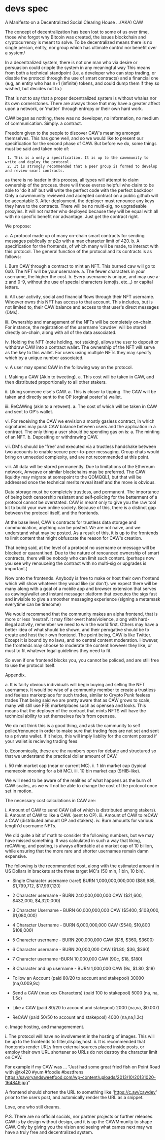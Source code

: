 # devs spec
A Manifesto on a Decentralized Social Clearing House ...(AKA) CAW 

The concept of decentralization has been lost to some of us over time, 
those who forgot why Bitcoin was created, the issues blockchain and cryptocurrency is meant to solve. 
To be decentralized means there is no single person, entity, nor group which has ultimate control nor
benefit over a system/

In a decentralized system, there is not one man who via desire or persuasion could cripple the system in any meaningful way
This means from both a technical standpoint (i.e, a developer who can stop trading, or disable the protocol through the use of smart contracts) 
and a financial one (e.g, an entity who has n+1 (infinite) tokens, and could dump them if they so wished, but decides not to.) 

That is not to say that a proper decentralized system is without whales nor its own cornerstones. 
There are always those that may have a greater affect upon a network, or 'matter' through entropy or their own hard work. 

CAW began as nothing, there was no developer, no information, no medium of communication. Simply. a contract.

Freedom given to the people to discover CAW's meaning amongst themselves. This has gone well, 
and so we would like to present our specification for the second phase of CAW. But before we do, 
some things must be said and taken note of: 

     1. This is a only a specification. It is up to the cawmmunity to write and deploy the protocol. 
     2. It is strongly recommended that a peer group is formed to develop and review smart contracts. 
 as there is no leader in this process, all types will attempt to claim ownership of the process. 
 there will those everso helpful who claim to be able to 'do it all' but will write the perfect code
 with the perfect backdoor   Only a cawmmunity reviewed and accepted contract on a public github will be acceptable
     3. After deployment, the deployer must renounce any keys they have to the contracts. There will be no multi-sig,  no upgradeable proxyies.
 It will not matter who deployed because they will be equal with all with no specfic benefit nor advantage. Just get the contract right.

We propose: 

a. A protocol made up of many on-chain smart contracts for sending messages  publically or p2p with a max character limit of 420. 
b. A specification for the frontends, of which many will be made, to interact with this protocol. 
The general function of the protocol and its contracts is as follows: 

 i. Burn CAW through a contract to mint an NFT. This burned caw will go to 0x0. The NFT will be your username. 
  a. The fewer characters in your username, the higher the cost. 
  b. Every username is unique, and may use a-z and 0-9, without the use of special characters (emojis, etc..,) or capital letters. 

 ii. All user activity, social and financial flows through their NFT username. Whoever owns this NFT has access to that account. 
 This includes, but is not limited to, their CAW balance and access to that user's direct messages (DMs). 

 iii. Ownership and management of the NFTs will be completely on-chain. For instance, the registration of the username 'cawdev'
  will be stored directly on-chain, along with all of the data associated. 

 iv. Holding the NFT (note holding, not staking), allows the user to deposit or withdraw CAW into a contract wallet. 
 The ownership of the NFT will serve as the key to this wallet. For users using multiple NFTs they may specify which by a unique number associated. 

 v. A user may spend CAW in the following way on the protocol. 

  i. Making a CAW (Akin to tweeting). 
   a. This cost will be taken in CAW, and then distributed proportionally to all other stakers. 
  
  ii. Liking someone else's CAW. 
   a. This is closer to tipping. The CAW will be taken and directly sent to the OP (orginal poster's) wallet. 
  
  iii. ReCAWing (akin to a retweet). 
   a. The cost of which will be taken in CAW and sent to OP's wallet. 

  vi. For receiving the CAW we envision a mostly gasless contract, in which signatures may push CAW balance between users and the application in a contract.
   The only thing a user should be spending gas on is: 
   a. The minting of an NFT. 
   b. Depositing or withdrawing CAW. 

  vii. DM's should be 'free' and executed via a trustless handshake between two accounts to enable secure peer-to-peer messaging. 
   Group chats would bring on unneeded complexity, and are not recommended at this point.
 
  viii. All data will be stored permanently. Due to limitations of the Ethereum network, Arweave or similar blockchains may be preferred. The CAW liquidty
  may migrate at somepoint to the QOMQQL1,  but that will be addressed once the technical merits reveal itself and the move is obvious.

  Data storage must be completely trustless, and permanent. The importance of being both censorship resistant and self-policing for the betterment 
  of a protocol cannot be overstated. CAW is meant only to give you the raw tool kit to build your own online society. 
  Because of this, there is a distinct gap between the protocol itself, and the frontends. 

At the base level, CAW's contracts for trustless data storage and communication, anything can be posted. We are not naive, and we understand what may be posted. 
As a result of this, it is up to the frontends to limit content that might obfuscate the reason for CAW's creation. 

That being said, at the level of a protocol no username or message will be blocked or quarantined. 
Due to the nature of renounced ownership of smart contracts, there will be nobody who can limit such content. 
(perhaps now you see why renouceing the contract with no multi-sig or upgrades is important.)

Now onto the frontends. Anybody is free to make or host their own frontend which will show whatever they woud like (or don't). 
we expect there will be many along with a goal of a mobile app and browser extension that serves as cawing/wallet and instant messager platform that executes
the sigs fast and invisible to give a smoother messaging experience (signing a metamask everytime can be tiresome) 

We would recommend that the community makes an alpha frontend, that is more or less 'neutral'. 
It may filter overt hate/violence, along with hard-illegal activity, remember we need to win the world first. 
Others may have a better idea of what should be shown, and their perogative should be to create and host their own frontend. 
The point being, CAW is like Twitter. Except it is bound by no laws, and no central content moderation. 
However, the frontends may choose to moderate the content however they like, or must to fit whatever legal guidelines they need to fit. 


So even if one frontend blocks you, you cannot be policed, and are still free to use the protocol itself. 

Appendix. 

a. It is fairly obvious individuals will begin buying and selling the NFT usernames. 
It would be wise of a community member to create a trustless and feeless marketplace for such trades, similar to Crypto Punk feeless trades
That being said we are pretty aware that as CAW grows to scale,  many will still use FEE marketplaces such as opensea and looks. 
This means that the deployer of the contract that mints NFTS will have the technical ability to set themselves fee's from opensea. 

We do not think this is a good thing, and ask the cammunity to self police/renounce in order to
make sure that trading fees are not set and sent to a private wallet. 
If it helps, this will imply liabilty for the content posted if your wallet is recieving trading fees

b. Economically, these are the numbers open for debate and structured so that we understand the practical dollar amount of CAW. 

i. 50 mln market cap (near or current MC). 
ii. 1 bln market cap (typical memecoin mooning for a bit MC). 
iii. 10 bln market cap (SHIB-like). 

We will need to be aware of the realities of what happens as the burn of CAW scales, 
as we will not be able to change the cost of the protocol once set in motion. 

The necessary cost calculations in CAW are: 

i. Amount of CAW to send CAW (all of which is distributed among stakers). 
ii. Amount of CAW to like a CAW. (sent to OP). 
iii. Amount of CAW to reCAW a CAW (distributed amount OP and stakers). 
iv. Burn amounts for various length'd username NFTs.

We did quite a bit of math to consider the following numbers, but we may have missed something.
It was calculated in such a way that liking, reCAWing, and posting, is always affordable at a market cap of 10 billion, 
while ensuring that the more rare and shorter usernames remain damn expensive. 

The following is the recommended cost, along with the estimated amount in US Dollars in brackets at the three target MC's (50 mln, 1 bln, 10 bln). 

- Single Character username (rare!) BURN 1,000,000,000,000 ($89,985, $1,799,712, $17,997,120) 
- 2 Character username - BURN 240,000,000,000 CAW ($21,600, $432,000, $4,320,000) 
- 3 Character Username - BURN 60,000,000,000 CAW ($5400, $108,000, $1,080,000) 
- 4 Character Username - BURN 6,000,000,000 CAW ($540, $10,800 $108,000) 
- 5 Character username - BURN 200,000,000 CAW ($18, $360, $3600) 
- 6 Character username - BURN 20,000,000 CAW ($1.80, $36, $360) 
- 7 Character username -BURN 10,000,000 CAW (90c, $18, $180) 
- 8 Character and up username - BURN 1,000,000 CAW (9c, $1.80, $18) 

- Follow an Account (paid 80/20 to account and stakepool) 30000 (na,0.009,9c) 
- Send a CAW (max xxx Characters) (paid 100 to stakepool) 5000 (na, na, 1.5c) 
- Like a CAW (paid 80/20 to account and stakepool) 2000 (na,na, $0.007) 
- ReCAW (paid 50/50 to account and stakepool) 4000 (na,na,1.2c) 

c. Image hosting, and managemement. 

i. The protocol will have no involvement in the hosting of images. This will be up to the frontends to filter,display,host. 
ii. It is recommended that frontends render URLs from external sources placed inside posts, 
or employ their own URL shortener so URLs do not destroy the character limit on CAW. 

For example if my CAW was ... "Just had some great fried fish on Point Road with @tk420 #yum #foodie #bestfrens https://savoryandsweetfood.com/wp-content/uploads/2013/10/20131020-164849.jpg" 

A frontend should shorten the URL to something like 'https://c.aw/cawdev' prior to the users post, and automically render the URL as a snippet. 

Love, one who still dreams. 

P.S. There are no official socials, nor partner projects or further releases. 
CAW is by design without design, and it is up the CAWMmunity to shape CAW. 
Only by giving you the vision and seeing what cames next may we have a truly free and decentralized system.
